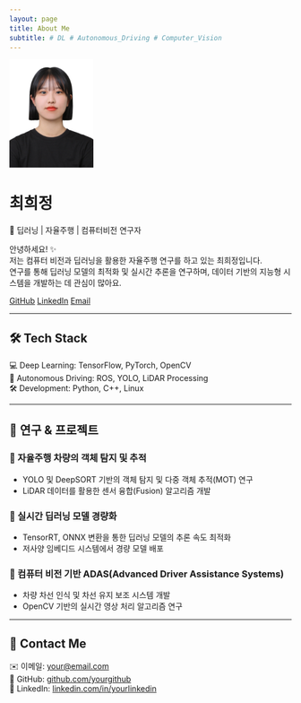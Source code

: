 ```yaml
---
layout: page
title: About Me
subtitle: # DL # Autonomous_Driving # Computer_Vision
---
```


<div class="about-container text-center">
  <!-- 프로필 이미지 -->
  <!-- <img src="/assets/img/profile_real.jpg" alt="Profile Image" class="profile-img"> -->
  <img src="/assets/img/profile_real.jpg" alt="Profile Image" class="profile-img" width="150">
  <!-- 기본 정보 -->
  <h1>최희정</h1>
  <p class="subtitle">🚀 딥러닝 | 자율주행 | 컴퓨터비전 연구자</p>

  <!-- 소개 글 -->
  <p class="about-text">
    안녕하세요! ✨<br>
    저는 컴퓨터 비전과 딥러닝을 활용한 자율주행 연구를 하고 있는 최희정입니다.<br>
    연구를 통해 딥러닝 모델의 최적화 및 실시간 추론을 연구하며,  
    데이터 기반의 지능형 시스템을 개발하는 데 관심이 많아요.
  </p>

  <!-- SNS & 연락처 -->
  <div class="social-links">
    <a href="https://github.com/yourgithub" target="_blank" class="btn btn-dark">GitHub</a>
    <a href="https://linkedin.com/in/yourlinkedin" target="_blank" class="btn btn-primary">LinkedIn</a>
    <a href="mailto:your@email.com" class="btn btn-secondary">Email</a>
  </div>
</div>

---

## 🛠 Tech Stack
💻 Deep Learning: TensorFlow, PyTorch, OpenCV  
🚗 Autonomous Driving: ROS, YOLO, LiDAR Processing  
🛠 Development: Python, C++, Linux  

---

## 🎯 연구 & 프로젝트
### 🔹 자율주행 차량의 객체 탐지 및 추적
- YOLO 및 DeepSORT 기반의 객체 탐지 및 다중 객체 추적(MOT) 연구
- LiDAR 데이터를 활용한 센서 융합(Fusion) 알고리즘 개발

### 🔹 실시간 딥러닝 모델 경량화
- TensorRT, ONNX 변환을 통한 딥러닝 모델의 추론 속도 최적화
- 저사양 임베디드 시스템에서 경량 모델 배포

### 🔹 컴퓨터 비전 기반 ADAS(Advanced Driver Assistance Systems)
- 차량 차선 인식 및 차선 유지 보조 시스템 개발
- OpenCV 기반의 실시간 영상 처리 알고리즘 연구

---

## 📩 Contact Me
✉️ 이메일: your@email.com  
📍 GitHub: [github.com/yourgithub](https://github.com/yourgithub)  
💼 LinkedIn: [linkedin.com/in/yourlinkedin](https://linkedin.com/in/yourlinkedin)  